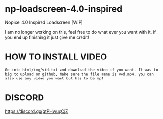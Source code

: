 # np-loadscreen-4.0-inspired
Nopixel 4.0 Inspired Loadscreen [WIP]


I am no longer working on this, feel free to do what ever you want with it, if you end up finishing it just give me credit!


# HOW TO INSTALL VIDEO

```Go into html/img/vid.txt and download the video if you want. It was to big to upload on github, Make sure the file name is vod.mp4, you can also use any video you want but has to be mp4```


# DISCORD

https://discord.gg/gtPHwuqCjZ
